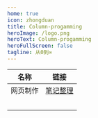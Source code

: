 ```yaml
---
home: true
icon: zhongduan
title: Column-progamming
heroImage: /logo.png
heroText: Column-progamming
heroFullScreen: false
tagline: 从0到∞
---
```


| 名称     | 链接                                          |
| -------- | --------------------------------------------- |
| 网页制作 | [笔记整理](/zh/programming/webpage-making.md) |
|          |                                               |
|          |                                               |
|          |                                               |
|          |                                               |
|          |                                               |

